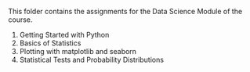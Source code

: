 This folder contains the assignments for the Data Science Module of the course.  

1. Getting Started with Python  
2. Basics of Statistics  
3. Plotting with matplotlib and seaborn  
4. Statistical Tests and Probability Distributions  

